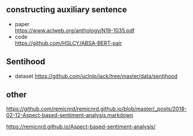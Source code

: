 ## constructing  auxiliary sentence
- paper  
    https://www.aclweb.org/anthology/N19-1035.pdf  
- code  
    https://github.com/HSLCY/ABSA-BERT-pair
## Sentihood
- dataset
    https://github.com/uclnlp/jack/tree/master/data/sentihood  

## other
https://github.com/remicnrd/remicnrd.github.io/blob/master/_posts/2018-02-12-Aspect-based-sentiment-analysis.markdown  

https://remicnrd.github.io/Aspect-based-sentiment-analysis/  